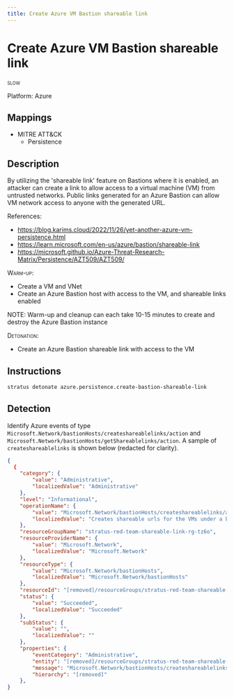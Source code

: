 ```yaml
---
title: Create Azure VM Bastion shareable link
---
```


# Create Azure VM Bastion shareable link

 <span class="smallcaps w3-badge w3-orange w3-round w3-text-sand" title="This attack technique might be slow to warm up or detonate">slow</span> 


Platform: Azure

## Mappings

- MITRE ATT&CK
    - Persistence



## Description


By utilizing the 'shareable link' feature on Bastions where it is enabled, an attacker can create a link to allow access to a virtual machine (VM) from untrusted networks. Public links generated for an Azure Bastion can allow VM network access to anyone with the generated URL.

References:

- https://blog.karims.cloud/2022/11/26/yet-another-azure-vm-persistence.html
- https://learn.microsoft.com/en-us/azure/bastion/shareable-link
- https://microsoft.github.io/Azure-Threat-Research-Matrix/Persistence/AZT509/AZT509/

<span style="font-variant: small-caps;">Warm-up</span>: 

- Create a VM and VNet
- Create an Azure Bastion host with access to the VM, and shareable links enabled

NOTE: Warm-up and cleanup can each take 10-15 minutes to create and destroy the Azure Bastion instance

<span style="font-variant: small-caps;">Detonation</span>: 

- Create an Azure Bastion shareable link with access to the VM


## Instructions

```bash title="Detonate with Stratus Red Team"
stratus detonate azure.persistence.create-bastion-shareable-link
```
## Detection


Identify Azure events of type <code>Microsoft.Network/bastionHosts/createshareablelinks/action</code> and <code>Microsoft.Network/bastionHosts/getShareablelinks/action</code>. A sample of <code>createshareablelinks</code> is shown below (redacted for clarity).

```json hl_lines="7"
{
  {
    "category": {
        "value": "Administrative",
        "localizedValue": "Administrative"
    },
    "level": "Informational",
    "operationName": {
        "value": "Microsoft.Network/bastionHosts/createshareablelinks/action",
        "localizedValue": "Creates shareable urls for the VMs under a bastion and returns the urls"
    },
    "resourceGroupName": "stratus-red-team-shareable-link-rg-tz6o",
    "resourceProviderName": {
        "value": "Microsoft.Network",
        "localizedValue": "Microsoft.Network"
    },
    "resourceType": {
        "value": "Microsoft.Network/bastionHosts",
        "localizedValue": "Microsoft.Network/bastionHosts"
    },
    "resourceId": "[removed]/resourceGroups/stratus-red-team-shareable-link-rg-tz6o/providers/Microsoft.Network/bastionHosts/stratus-red-team-shareable-link-bastion-tz6o",
    "status": {
        "value": "Succeeded",
        "localizedValue": "Succeeded"
    },
    "subStatus": {
        "value": "",
        "localizedValue": ""
    },
    "properties": {
        "eventCategory": "Administrative",
        "entity": "[removed]/resourceGroups/stratus-red-team-shareable-link-rg-tz6o/providers/Microsoft.Network/bastionHosts/stratus-red-team-shareable-link-bastion-tz6o",
        "message": "Microsoft.Network/bastionHosts/createshareablelinks/action",
        "hierarchy": "[removed]"
    },
}
```


